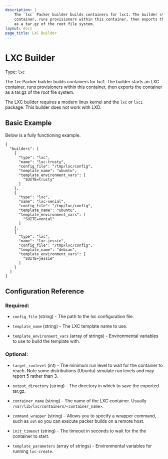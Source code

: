 ```yaml
---
description: |
    The `lxc` Packer builder builds containers for lxc1. The builder starts an LXC
    container, runs provisioners within this container, then exports the container
    as a tar.gz of the root file system.
layout: docs
page_title: LXC Builder
...
```


# LXC Builder

Type: `lxc`

The `lxc` Packer builder builds containers for lxc1. The builder starts an LXC
container, runs provisioners within this container, then exports the container
as a tar.gz of the root file system.

The LXC builder requires a modern linux kernel and the `lxc` or `lxc1` package.
This builder does not work with LXD.

## Basic Example

Below is a fully functioning example. 

``` {.javascript}
{
  "builders": [
    {
      "type": "lxc",
      "name": "lxc-trusty",
      "config_file": "/tmp/lxc/config",
      "template_name": "ubuntu",
      "template_environment_vars": [
        "SUITE=trusty"
      ]
    },
    {
      "type": "lxc",
      "name": "lxc-xenial",
      "config_file": "/tmp/lxc/config",
      "template_name": "ubuntu",
      "template_environment_vars": [
        "SUITE=xenial"
      ]
    },
    {
      "type": "lxc",
      "name": "lxc-jessie",
      "config_file": "/tmp/lxc/config",
      "template_name": "debian",
      "template_environment_vars": [
        "SUITE=jessie"
      ]
    }
  ]
}
```

## Configuration Reference

### Required:

-  `config_file` (string) - The path to the lxc configuration file.

-  `template_name` (string) - The LXC template name to use.

-  `template_environment_vars` (array of strings) - Environmental variables to use to build the template with.

### Optional:

-  `target_runlevel` (int) - The minimum run level to wait for the container to reach. Note some distributions (Ubuntu) simulate run levels and may report 5 rather than 3.

-  `output_directory` (string) - The directory in which to save the exported tar.gz.

-  `container_name` (string) - The name of the LXC container. Usually `/var/lib/lxc/containers/<container_name>`.

-  `command_wrapper` (string) - Allows you to specify a wrapper command, such as `ssh` so you can execute packer builds on a remote host.

-  `init_timeout` (string) - The timeout in seconds to wait for the the container to start.

-  `template_parameters` (array of strings) - Environmental variables for running `lxc-create`.

